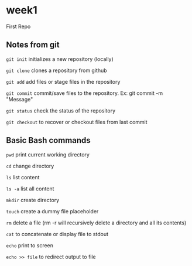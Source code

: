# week1
First Repo

## Notes from git

`git init` initializes a new repository (locally)

`git clone` clones a repository from github

`git add` add files or stage files in the repository

`git commit` commit/save files to the repository. Ex: git commit -m "Message" <FILES>
  
`git status` check the status of the repository
 
 `git checkout` to recover or checkout files from last commit 
 
 ## Basic Bash commands
 
 `pwd` print current working directory
 
 `cd` change directory
 
 `ls` list content
 
 `ls -a` list all content
 
 `mkdir` create directory
 
 `touch` create a dummy file placeholder
 
 `rm` delete a file (rm -r will recursively delete a directory and all its contents)
 
 `cat` to concatenate or display file to stdout
 
 `echo` print to screen

 `echo >> file` to redirect output to file
